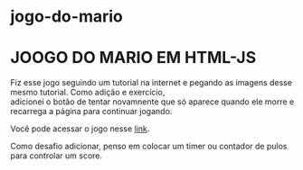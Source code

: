 # jogo-do-mario

<h1> JOOGO DO MARIO EM HTML-JS </h1>


Fiz esse jogo seguindo um tutorial na internet e pegando as imagens desse mesmo tutorial. Como adição e exercício, <br> 
adicionei o botão de tentar novamnente que só aparece quando ele morre e recarrega a página para continuar jogando.

Você pode acessar o jogo nesse <a href="https://marcellobitt.github.io/jogo-do-mario/">link</a>.

Como desafio adicionar, penso em colocar um timer ou contador de pulos para controlar um score.
